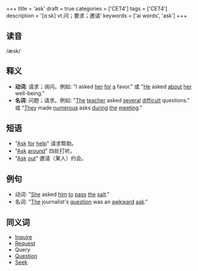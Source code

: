 +++
title = 'ask'
draft = true
categories = ['CET4']
tags = ['CET4']
description = '[ɑːsk] vt.问；要求；邀请'
keywords = ['ai words', 'ask']
+++

## 读音
/æsk/

## 释义
- **动词**: 请求；询问。例如: "I asked [her](/zh/post/her/) [for](/zh/post/for/) [a](/zh/post/a/) favor." 或 "[He](/zh/post/he/) asked [about](/zh/post/about/) [her](/zh/post/her/) well-being."
- **名词**: 问题；请求。例如: "[The](/zh/post/the/) [teacher](/zh/post/teacher/) asked [several](/zh/post/several/) [difficult](/zh/post/difficult/) questions." 或 "[They](/zh/post/they/) made [numerous](/zh/post/numerous/) asks [during](/zh/post/during/) [the](/zh/post/the/) [meeting](/zh/post/meeting/)."

## 短语
- "[Ask](/zh/post/ask/) [for](/zh/post/for/) [help](/zh/post/help/)" 请求帮助。
- "[Ask](/zh/post/ask/) [around](/zh/post/around/)" 四处打听。
- "[Ask](/zh/post/ask/) [out](/zh/post/out/)" 邀请（某人）约会。

## 例句
- 动词: "[She](/zh/post/she/) asked [him](/zh/post/him/) [to](/zh/post/to/) [pass](/zh/post/pass/) [the](/zh/post/the/) [salt](/zh/post/salt/)."
- 名词: "[The](/zh/post/the/) journalist's [question](/zh/post/question/) was an [awkward](/zh/post/awkward/) [ask](/zh/post/ask/)."

## 同义词
- [Inquire](/zh/post/inquire/)
- [Request](/zh/post/request/)
- Query
- [Question](/zh/post/question/)
- [Seek](/zh/post/seek/)
